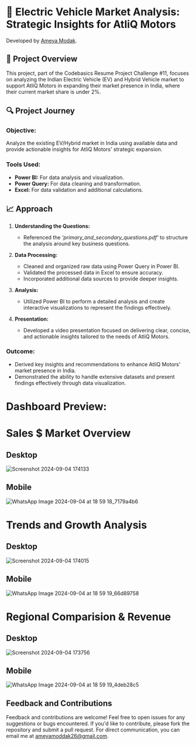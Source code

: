 # 🚗 Electric Vehicle Market Analysis: Strategic Insights for AtliQ Motors

Developed by [Ameya Modak](https://www.linkedin.com/in/ameya-modak/).

## 🎯 Project Overview
This project, part of the Codebasics Resume Project Challenge #11, focuses on analyzing the Indian Electric Vehicle (EV) and Hybrid Vehicle market to support AtliQ Motors in expanding their market presence in India, where their current market share is under 2%.

## 🔍 Project Journey

### **Objective:**
Analyze the existing EV/Hybrid market in India using available data and provide actionable insights for AtliQ Motors' strategic expansion.

### **Tools Used:**
- **Power BI:** For data analysis and visualization.
- **Power Query:** For data cleaning and transformation.
- **Excel:** For data validation and additional calculations.

## 📈 Approach

1. **Understanding the Questions:**
   - Referenced the *'primary_and_secondary_questions.pdf'* to structure the analysis around key business questions.

2. **Data Processing:**
   - Cleaned and organized raw data using Power Query in Power BI.
   - Validated the processed data in Excel to ensure accuracy.
   - Incorporated additional data sources to provide deeper insights.

3. **Analysis:**
   - Utilized Power BI to perform a detailed analysis and create interactive visualizations to represent the findings effectively.

4. **Presentation:**
   - Developed a video presentation focused on delivering clear, concise, and actionable insights tailored to the needs of AtliQ Motors.

### **Outcome:**
- Derived key insights and recommendations to enhance AtliQ Motors' market presence in India.
- Demonstrated the ability to handle extensive datasets and present findings effectively through data visualization.

# Dashboard Preview:

# Sales $ Market Overview
## Desktop

![Screenshot 2024-09-04 174133](https://github.com/user-attachments/assets/2114c7d2-0ddf-4773-9eb6-db035109e914)

## Mobile 

![WhatsApp Image 2024-09-04 at 18 59 18_7179a4b6](https://github.com/user-attachments/assets/bed7dadc-54d5-4d85-86e9-36b3a740148a)


# Trends and Growth Analysis
## Desktop
![Screenshot 2024-09-04 174015](https://github.com/user-attachments/assets/454b745c-e9f0-405b-b648-6c4676f23f6c)

## Mobile

![WhatsApp Image 2024-09-04 at 18 59 19_66d89758](https://github.com/user-attachments/assets/d5d051e3-89e2-43e9-a141-c590e38b9214)


# Regional Comparision & Revenue
## Desktop

![Screenshot 2024-09-04 173756](https://github.com/user-attachments/assets/225ca7e1-1c46-4b66-a331-4a43ee5bad4b)

## Mobile

![WhatsApp Image 2024-09-04 at 18 59 19_4deb28c5](https://github.com/user-attachments/assets/4b5ff345-a5d0-43fe-b097-f31db07a7019)


## Feedback and Contributions

Feedback and contributions are welcome! Feel free to open issues for any suggestions or bugs encountered. If you'd like to contribute, please fork the repository and submit a pull request. For direct communication, you can email me at [ameyamoddak26@gmail.com](mailto:ameyamoddak26@gmail.com).
